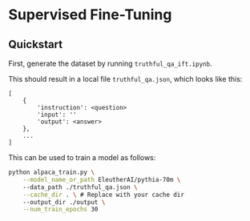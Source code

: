 # Supervised Fine-Tuning

## Quickstart

First, generate the dataset by running `truthful_qa_ift.ipynb`. 

This should result in a local file `truthful_qa.json`, which looks like this:
```
[
    {
        'instruction': <question>
        'input': ''
        'output': <answer>
    },
    ...
]
```

This can be used to train a model as follows:
```bash
python alpaca_train.py \
    --model_name_or_path EleutherAI/pythia-70m \ 
    --data_path ./truthful_qa.json \
    --cache_dir . \ # Replace with your cache dir
    --output_dir ./output \
    --num_train_epochs 30
```